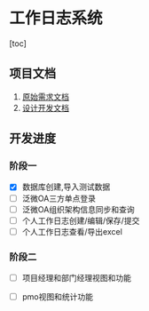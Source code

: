 # 工作日志系统

[toc]

## 项目文档

1. [原始需求文档](doc/工作日志需求.docx)
2. [设计开发文档](doc/工作日志系统设计开发文档.md)

## 开发进度

### 阶段一
- [x] 数据库创建,导入测试数据
- [ ] 泛微OA三方单点登录
- [ ] 泛微OA组织架构信息同步和查询
- [ ] 个人工作日志创建/编辑/保存/提交
- [ ] 个人工作日志查看/导出excel

### 阶段二
- [ ] 项目经理和部门经理视图和功能
- [ ] pmo视图和统计功能

 

